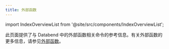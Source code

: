 ```yaml
---
title: 外部函数
---
```

import IndexOverviewList from '@site/src/components/IndexOverviewList';

此页面提供了与 Databend 中的外部函数相关命令的参考信息。有关外部函数的更多信息，请参见[外部函数](/guides/query/external-function)。

<IndexOverviewList />